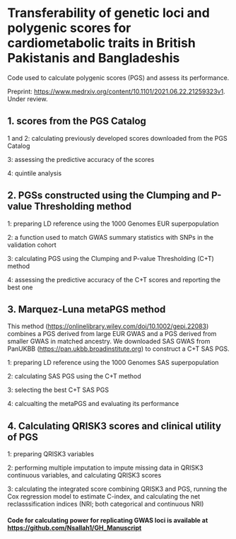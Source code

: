 # Transferability of genetic loci and polygenic scores for cardiometabolic traits in British Pakistanis and Bangladeshis

Code used to calculate polygenic scores (PGS) and assess its performance. 

Preprint: https://www.medrxiv.org/content/10.1101/2021.06.22.21259323v1. Under review.


## 1. scores from the PGS Catalog
1 and 2: calculating previously developed scores downloaded from the PGS Catalog

3: assessing the predictive accuracy of the scores

4: quintile analysis


## 2. PGSs constructed using the Clumping and P-value Thresholding method
1: preparing LD reference using the 1000 Genomes EUR superpopulation

2: a function used to match GWAS summary statistics with SNPs in the validation cohort

3: calculating PGS using the Clumping and P-value Thresholding (C+T) method

4: assessing the predictive accuracy of the C+T scores and reporting the best one

## 3. Marquez-Luna metaPGS method
This method (https://onlinelibrary.wiley.com/doi/10.1002/gepi.22083) combines a PGS derived from large EUR GWAS and a PGS derived from smaller GWAS in matched ancestry. We downloaded SAS GWAS from PanUKBB (https://pan.ukbb.broadinstitute.org) to construct a C+T SAS PGS.

1: preparing LD reference using the 1000 Genomes SAS superpopulation

2: calculating SAS PGS using the C+T method

3: selecting the best C+T SAS PGS

4: calcualting the metaPGS and evaluating its performance

## 4. Calculating QRISK3 scores and clinical utility of PGS

1: preparing QRISK3 variables

2: performing multiple imputation to impute missing data in QRISK3 continuous variables, and calculating QRISK3 scores

3: calculating the integrated score combining QRISK3 and PGS, running the Cox regression model to estimate C-index, and calculating the net reclasssification indices (NRI; both categorical and continuous NRI)


#### Code for calculating power for replicating GWAS loci is available at https://github.com/Nsallah1/GH_Manuscript
